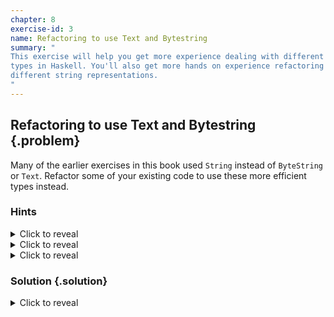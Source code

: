 ```yaml
---
chapter: 8
exercise-id: 3
name: Refactoring to use Text and Bytestring
summary: "
This exercise will help you get more experience dealing with different string
types in Haskell. You'll also get more hands on experience refactoring between
different string representations.
"
---
```


## Refactoring to use Text and Bytestring {.problem}

Many of the earlier exercises in this book used `String` instead of `ByteString`
or `Text`. Refactor some of your existing code to use these more efficient types
instead.


### Hints
<div class="hints">

<details>
<summary>Click to reveal</summary>
<div class="details-body-outer">
<div class="details-body">

There are strict and lazy variants of both `Text` and `ByteString`. The strict
versions are available in `Data.Text` and `Data.ByteString` while the lazy
versions are in `Data.Text.Lazy` and `Data.ByteString.Lazy`. We'll use the
strict variants in these examples, but the strict and lazy versions typically
provide compatible interfaces, so it's not a big change to reafctor from one to
the other.

</div>
</div>
</details>

<details>
<summary>Click to reveal</summary>
<div class="details-body-outer">
<div class="details-body">

The `bytestring` package provides most of the usual IO functions for reading and
writing `ByteString` values in `Data.ByteString` (or `Data.ByteString.Lazy` for
the lazy versions). The `text` package, on the other hand, puts them into the
`Data.Text.IO` module.

When dealing with `Text` it's often convenient to import both `Data.Text` and
`Data.Text.IO` under the same name:

```haskell
import qualified Data.Text as Text
import qualified Data.Text.IO as Text
```

</div>
</div>
</details>

<details>
<summary>Click to reveal</summary>
<div class="details-body-outer">
<div class="details-body">

Although it's common to use `ByteString` values to deal with text data, they are
intended to support any arbitrary binary data. The `Data.ByteString.Char8`
module provides some extra utlities for working with text data. Be careful
though, since it doesn't enforce any particular encoding. You can use
`Data.ByteString.Char8` to create invalid unicode strings.

</div>
</div>
</details>

</div>

### Solution {.solution}

<div class="solution">

<details>
<summary>Click to reveal</summary>

<div class="details-body-outer">
<div class="details-body">

The purpose of this exercise is to help you get experience refactoring your
programs to use different types of string data. There isn't a single right
answer to this problem since it's not a single question, but let's look at a
characteristic example.

Imagine we want to write a program that counts how many times each word appears
in a file, and then prints out a summary. We might start using `String`:

```haskell
module EffectiveHaskell.Exercises.Chapter8.CountWordsString where
import Data.Char

addWord :: String -> [(String, Int)] -> [(String, Int)]
addWord targetWord [] = [(targetWord, 1)]
addWord targetWord ((thisWord, thisCount) : rest)
  | targetWord == thisWord = (thisWord, thisCount + 1) : rest
  | otherwise = (thisWord, thisCount) : addWord targetWord rest

countWords :: String -> [(String, Int)]
countWords =
  foldr addWord [] .
  dropShortWords .
  words .
  normalize
  where
    dropShortWords = filter (\w -> length w >= 3)
    normalize = map (dropPunctuation . toLower)
    dropPunctuation char
      | isLetter char || isNumber char = char
      | otherwise = ' '

showWordCounts :: [(String, Int)] -> String
showWordCounts wordCounts = unlines $ map showWordCount wordCounts
  where
    maxWordLength = maximum [length word | (word, _) <- wordCounts]
    paddingLength = maxWordLength + 4
    padding = replicate paddingLength '.'
    wordWithPadding word = take paddingLength $ word <> padding
    maxNumLength = maximum $ map (length . show . snd) wordCounts
    numPadding = replicate maxNumLength '.'
    rightAlignNum num = reverse . take maxNumLength $ reverse (show num) <> numPadding
    showWordCount (word, count) =
      wordWithPadding word <> rightAlignNum count

showFileCount :: FilePath -> IO ()
showFileCount fileName = readFile fileName >>= putStrLn . showWordCounts . countWords
```

Next, let's refactor this program to use `ByteString`:

```haskell
{-# LANGUAGE OverloadedStrings #-}
module EffectiveHaskell.Exercises.Chapter8.CountWordsByteString where
import Data.ByteString (ByteString)
import qualified Data.ByteString.Char8 as BS
import Data.Char

addWord :: ByteString -> [(ByteString, Int)] -> [(ByteString, Int)]
addWord targetWord [] = [(targetWord, 1)]
addWord targetWord ((thisWord, thisCount) : rest)
  | targetWord == thisWord = (thisWord, thisCount + 1) : rest
  | otherwise = (thisWord, thisCount) : addWord targetWord rest

countWords :: ByteString -> [(ByteString, Int)]
countWords =
  foldr addWord [] .
  dropShortWords .
  BS.words .
  normalize
  where
    dropShortWords = filter (\w -> BS.length w >= 3)
    normalize = BS.map (dropPunctuation . toLower)
    dropPunctuation char
      | isLetter char || isNumber char = char
      | otherwise = ' '

showWordCounts :: [(ByteString, Int)] -> ByteString
showWordCounts wordCounts = BS.unlines $ map showWordCount wordCounts
  where
    maxWordLength = maximum [BS.length word | (word, _) <- wordCounts]
    paddingLength = maxWordLength + 4
    padding = BS.replicate paddingLength '.'
    wordWithPadding word = BS.take paddingLength $ word <> padding
    maxNumLength = maximum $ map (BS.length . BS.pack . show . snd) wordCounts
    numPadding = BS.replicate maxNumLength '.'
    rightAlignNum num = BS.reverse . BS.take maxNumLength $ BS.reverse (BS.pack $ show num) <> numPadding
    showWordCount (word, count) =
      wordWithPadding word <> rightAlignNum count

showFileCount :: FilePath -> IO ()
showFileCount fileName = BS.readFile fileName >>= BS.putStrLn . showWordCounts . countWords
```

You'll notice at a quick glance that these two implements are very similar-
similar enough it might be hard to spot all the differences. Let's diff them:

<details>
<summary>Expand to see text diff</summary>
```
1c1,4
< module EffectiveHaskell.Exercises.Chapter8.CountWordsString where
---
> {-# LANGUAGE OverloadedStrings #-}
> module EffectiveHaskell.Exercises.Chapter8.CountWordsByteString where
> import Data.ByteString (ByteString)
> import qualified Data.ByteString.Char8 as BS
4c7
< addWord :: String -> [(String, Int)] -> [(String, Int)]
---
> addWord :: ByteString -> [(ByteString, Int)] -> [(ByteString, Int)]
10c13
< countWords :: String -> [(String, Int)]
---
> countWords :: ByteString -> [(ByteString, Int)]
14c17
<   words .
---
>   BS.words .
17,18c20,21
<     dropShortWords = filter (\w -> length w >= 3)
<     normalize = map (dropPunctuation . toLower)
---
>     dropShortWords = filter (\w -> BS.length w >= 3)
>     normalize = BS.map (dropPunctuation . toLower)
23,24c26,27
< showWordCounts :: [(String, Int)] -> String
< showWordCounts wordCounts = unlines $ map showWordCount wordCounts
---
> showWordCounts :: [(ByteString, Int)] -> ByteString
> showWordCounts wordCounts = BS.unlines $ map showWordCount wordCounts
26c29
<     maxWordLength = maximum [length word | (word, _) <- wordCounts]
---
>     maxWordLength = maximum [BS.length word | (word, _) <- wordCounts]
28,32c31,35
<     padding = replicate paddingLength '.'
<     wordWithPadding word = take paddingLength $ word <> padding
<     maxNumLength = maximum $ map (length . show . snd) wordCounts
<     numPadding = replicate maxNumLength '.'
<     rightAlignNum num = reverse . take maxNumLength $ reverse (show num) <> numPadding
---
>     padding = BS.replicate paddingLength '.'
>     wordWithPadding word = BS.take paddingLength $ word <> padding
>     maxNumLength = maximum $ map (BS.length . BS.pack . show . snd) wordCounts
>     numPadding = BS.replicate maxNumLength '.'
>     rightAlignNum num = BS.reverse . BS.take maxNumLength $ BS.reverse (BS.pack $ show num) <> numPadding
37c40
< showFileCount fileName = readFile fileName >>= putStrLn . showWordCounts . countWords
---
> showFileCount fileName = BS.readFile fileName >>= BS.putStrLn . showWordCounts . countWords
```
</details>

![a screen shot showing the differences between the two implementations](/images/solutions/chapter8/count-words-string-bytestring-diff.webp)

</div>
</div>
</details>

</div>
